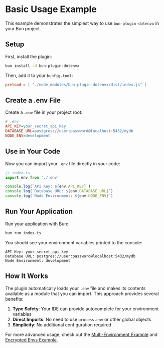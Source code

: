 # Basic Usage Example

This example demonstrates the simplest way to use `bun-plugin-dotenvx` in your Bun project.

## Setup

First, install the plugin:

```bash
bun install -d bun-plugin-dotenvx
```

Then, add it to your `bunfig.toml`:

```toml
preload = [ "./node_modules/bun-plugin-dotenvx/dist/index.js" ]
```

## Create a .env File

Create a `.env` file in your project root:

```ini
# .env
API_KEY=your_secret_api_key
DATABASE_URL=postgres://user:password@localhost:5432/mydb
NODE_ENV=development
```

## Use in Your Code

Now you can import your `.env` file directly in your code:

```ts
// index.ts
import env from './.env'

console.log(`API Key: ${env.API_KEY}`)
console.log(`Database URL: ${env.DATABASE_URL}`)
console.log(`Node Environment: ${env.NODE_ENV}`)
```

## Run Your Application

Run your application with Bun:

```bash
bun run index.ts
```

You should see your environment variables printed to the console:

```
API Key: your_secret_api_key
Database URL: postgres://user:password@localhost:5432/mydb
Node Environment: development
```

## How It Works

The plugin automatically loads your `.env` file and makes its contents available as a module that you can import. This approach provides several benefits:

1. **Type Safety**: Your IDE can provide autocomplete for your environment variables
2. **Direct Imports**: No need to use `process.env` or other global objects
3. **Simplicity**: No additional configuration required

For more advanced usage, check out the [Multi-Environment Example](/examples/multi-environment) and [Encrypted Envs Example](/examples/encrypted-envs).
